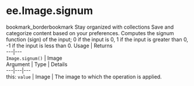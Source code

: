  
#  ee.Image.signum
bookmark_borderbookmark Stay organized with collections  Save and categorize content based on your preferences.
Computes the signum function (sign) of the input; 0 if the input is 0, 1 if the input is greater than 0, -1 if the input is less than 0.
Usage | Returns  
---|---  
`Image.signum()` | Image  
Argument | Type | Details  
---|---|---  
this: `value` | Image | The image to which the operation is applied.  
